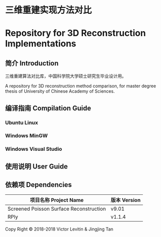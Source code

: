 # 三维重建实现方法对比
# Repository for 3D Reconstruction Implementations

## 简介 Introduction

三维重建算法对比库，中国科学院大学硕士研究生毕业设计用。

A repository for 3D reconstruction method comparison, for master degree thesis of University of Chinese Academy of Sciences.

## 编译指南 Compilation Guide

### Ubuntu Linux
### Windows MinGW

### Windows Visual Studio

## 使用说明 User Guide

## 依赖项 Dependencies

| 项目名称 Project Name| 版本 Version|
|-|-|
| Screened Poisson Surface Reconstruction | v9.01 |
| RPly | v1.1.4 |

Copy Right © 2018-2018 Victor Levitin & Jingjing Tan
